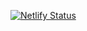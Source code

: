 [![Netlify Status](https://api.netlify.com/api/v1/badges/15fee718-e5ed-42bb-8518-73d771ec0499/deploy-status)](https://app.netlify.com/projects/wacfews/deploys)
